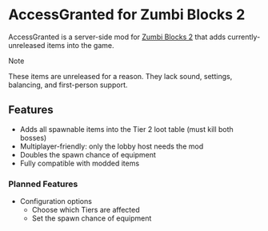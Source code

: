 # AccessGranted for Zumbi Blocks 2

AccessGranted is a server-side mod for [Zumbi Blocks 2](https://store.steampowered.com/app/1941780/Zumbi_Blocks_2_Open_Alpha/) that adds currently-unreleased items into the game.

> [!NOTE]
> These items are unreleased for a reason. They lack sound, settings, balancing, and first-person support.

## Features

- Adds all spawnable items into the Tier 2 loot table (must kill both bosses)
- Multiplayer-friendly: only the lobby host needs the mod
- Doubles the spawn chance of equipment
- Fully compatible with modded items

### Planned Features

- Configuration options
  - Choose which Tiers are affected
  - Set the spawn chance of equipment
